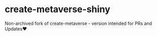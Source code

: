 # create-metaverse-shiny
Non-archived fork of create-metaverse - version intended for PRs and Updates❤️ 
